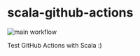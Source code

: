 # scala-github-actions 

![main workflow](https://github.com/plarboulette/scala-github-actions/actions/workflows/main.yml/badge.svg)

Test GitHub Actions with Scala :) 



